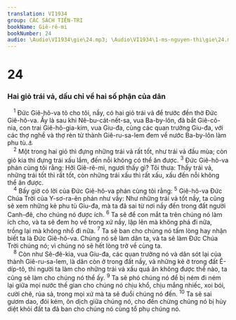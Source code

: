 ```yaml
---
translation: VI1934
group: CÁC SÁCH TIÊN-TRI
bookName: Giê-rê-mi 
bookNumber: 24
audio: \Audio\VI1934\gie\24.mp3; \Audio\VI1934\1-ms-nguyen-thi\gie\24.mp3
---
```


<div class="title"><h1>24</h1><h3>Hai giỏ trái vả, dấu chỉ về hai số phận của dân</h3></div>
<span class="verse gie_24_1"> <sup>1</sup> Đức Giê-hô-va tỏ cho tôi, nầy, có hai giỏ trái vả để trước đền thờ Đức Giê-hô-va. Ấy là sau khi Nê-bu-cát-nết-sa, vua Ba-by-lôn, đã bắt Giê-cô-nia, con trai Giê-hô-gia-kim, vua Giu-đa, cùng các quan trưởng Giu-đa, với các thợ nghề và thợ rèn từ thành Giê-ru-sa-lem đem về nước Ba-by-lôn làm phu tù.<a data-toggle="tooltip" data-placement="bottom" title="2Vua 24:12-16; 2Su 36:10">⚓</a><br/></span>
<span class="verse gie_24_2"> <sup>2</sup> Một trong hai giỏ thì đựng những trái vả rất tốt, như trái vả đầu mùa; còn giỏ kia thì đựng trái xấu lắm, đến nỗi không có thể ăn được. </span>
<span class="verse gie_24_3"><sup>3</sup> Đức Giê-hô-va phán cùng tôi rằng: Hỡi Giê-rê-mi, ngươi thấy gì? Tôi thưa: Thấy trái vả, những trái tốt thì rất tốt, còn những trái xấu thì rất xấu, xấu đến nỗi không thể ăn được. <br/></span>
<span class="verse gie_24_4"> <sup>4</sup> Bấy giờ có lời của Đức Giê-hô-va phán cùng tôi rằng: </span>
<span class="verse gie_24_5"><sup>5</sup> Giê-hô-va Đức Chúa Trời của Y-sơ-ra-ên phán như vầy: Như những trái vả tốt nầy, ta cũng sẽ xem những kẻ phu tù Giu-đa, mà ta đã sai từ nơi nầy đến trong đất người Canh-đê, cho chúng nó được ích. </span>
<span class="verse gie_24_6"><sup>6</sup> Ta sẽ để con mắt ta trên chúng nó làm ích cho, và ta sẽ đem họ về trong xứ nầy, lập lên mà không phá đi nữa, trồng lại mà không nhổ đi nữa. </span>
<span class="verse gie_24_7"><sup>7</sup> Ta sẽ ban cho chúng nó tấm lòng hay nhận biết ta là Đức Giê-hô-va. Chúng nó sẽ làm dân ta, và ta sẽ làm Đức Chúa Trời chúng nó; vì chúng nó sẽ hết lòng trở về cùng ta. <br/></span>
<span class="verse gie_24_8"> <sup>8</sup> Còn như Sê-đê-kia, vua Giu-đa, các quan trưởng nó và dân sót lại của thành Giê-ru-sa-lem, là dân còn ở trong đất nầy, và những kẻ ở trong đất Ê-díp-tô, thì người ta làm cho những trái vả xấu quá ăn không được thể nào, ta cũng sẽ làm cho chúng nó thể ấy. </span>
<span class="verse gie_24_9"><sup>9</sup> Ta sẽ phó chúng nó để bị ném đi ném lại giữa mọi nước thế gian cho chúng nó chịu khổ, chịu mắng nhiếc, xoi bói, cười chê, rủa sả, trong mọi xứ mà ta sẽ đuổi chúng nó đến. </span>
<span class="verse gie_24_10"><sup>10</sup> Ta sẽ sai gươm dao, đói kém, ôn dịch giữa chúng nó, cho đến chừng chúng nó bị hủy diệt khỏi đất ta đã ban cho chúng nó cùng tổ phụ chúng nó. <br/></span>
